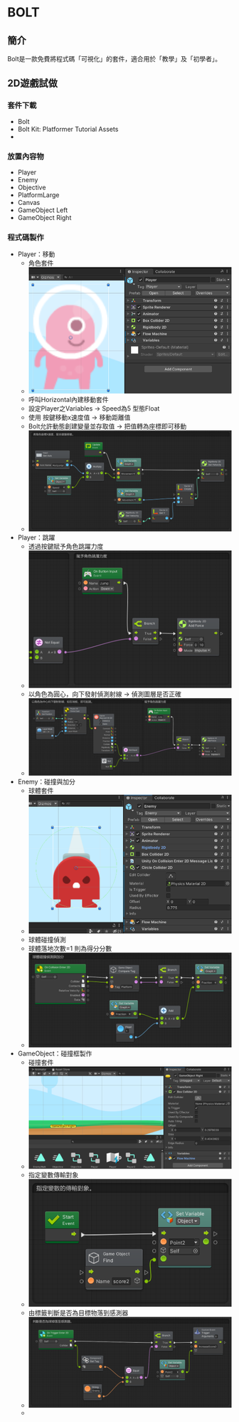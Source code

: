 # BOLT
## 簡介
Bolt是一款免費將程式碼「可視化」的套件，適合用於「教學」及「初學者」。

## 2D遊戲試做
### 套件下載
- Bolt
- Bolt Kit: Platformer Tutorial Assets
- 
### 放置內容物
- Player
- Enemy
- Objective
- PlatformLarge
- Canvas
- GameObject Left 
- GameObject Right
### 程式碼製作
- Player：移動
  - 角色套件
  - ![](https://github.com/derek071717/pokemon/blob/main/Image/%E8%A7%92%E8%89%B2%E5%A5%97%E4%BB%B6.png)
  - 呼叫Horizontal內建移動套件
  - 設定Player之Variables → Speed為5 型態Float
  - 使用 按鍵移動x速度值 → 移動距離值 
  - Bolt允許動態創建變量並存取值 → 把值轉為座標即可移動 
  - ![](https://github.com/derek071717/pokemon/blob/main/Image/%E8%A7%92%E8%89%B2%E5%BA%A7%E6%A8%99%E7%A7%BB%E5%8B%95.png)
- Player：跳躍
  - 透過按鍵賦予角色跳躍力度
  - ![](https://github.com/derek071717/pokemon/blob/main/Image/%E8%B7%B3%E8%BA%8D%E5%8A%9B%E5%BA%A6.png)
  - 以角色為圓心，向下發射偵測射線 → 偵測圖層是否正確
  - ![圖](https://github.com/derek071717/pokemon/blob/main/Image/%E8%B7%B3%E8%BA%8D%E5%A4%A7%E7%B6%B1.png)
- Enemy：碰撞與加分
  - 球體套件
  - ![](https://github.com/derek071717/pokemon/blob/main/Image/%E7%90%83%E9%AB%94%E5%A5%97%E4%BB%B6.png)
  - 球體碰撞偵測
  - 球體落地次數=1 則為得分分數
  - ![](https://github.com/derek071717/pokemon/blob/main/Image/%E7%90%83%E9%AB%94%E7%A2%B0%E6%92%9E%E5%81%B5%E6%B8%AC%E8%88%87%E5%8A%A0%E5%88%86.png)
- GameObject：碰撞框製作
  - 碰撞套件
  - ![](https://github.com/derek071717/pokemon/blob/main/Image/%E7%A2%B0%E6%92%9E%E6%A1%86%E5%A5%97%E4%BB%B6.png)
  - 指定變數傳輸對象
  - ![](https://github.com/derek071717/pokemon/blob/main/Image/%E8%AE%8A%E6%95%B8%E5%82%B3%E8%BC%B8%E5%B0%8D%E8%B1%A1.png)
  - 由標籤判斷是否為目標物落到感測器
  - ![](https://github.com/derek071717/pokemon/blob/main/Image/%E5%88%A4%E6%96%B7%E6%8E%89%E8%90%BD%E7%89%A9.png)
  - 
